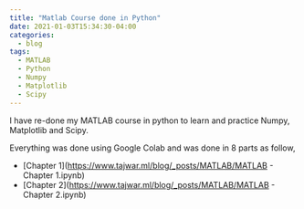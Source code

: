```yaml
---
title: "Matlab Course done in Python"
date: 2021-01-03T15:34:30-04:00
categories:
  - blog
tags:
  - MATLAB
  - Python
  - Numpy
  - Matplotlib
  - Scipy
---
```

I have re-done my MATLAB course in python to learn and practice Numpy, Matplotlib and Scipy.

Everything was done using Google Colab and was done in 8 parts as follow,

  - [Chapter 1](https://www.tajwar.ml/blog/_posts/MATLAB/MATLAB - Chapter 1.ipynb)
  - [Chapter 2](https://www.tajwar.ml/blog/_posts/MATLAB/MATLAB - Chapter 2.ipynb)